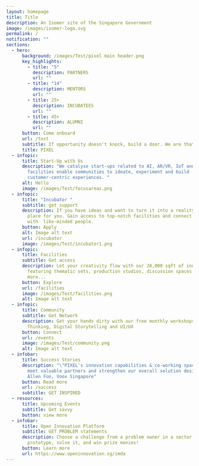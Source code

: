 ```yaml
---
layout: homepage
title: Title
description: An Isomer site of the Singapore Government
image: /images/isomer-logo.svg
permalink: /
notification: ""
sections:
  - hero:
      background: /images/Test/pixel main header.png
      key_highlights:
        - title: "5"
          description: PARTNERS
          url: ""
        - title: "14"
          description: MENTORS
          url: ""
        - title: 25+
          description: INCUBATEES
          url: ""
        - title: 45+
          description: ALUMNI
          url: ""
      button: Come onboard
      url: /test
      subtitle: If opportunity doesn't knock, build a door. We are that door.
      title: PIXEL
  - infopic:
      title: Start-Up with Us
      description: "We catalyse start-ups related to AI, AR/VR, IoT and robotics. Our
        facilities enable communities to ideate, experiment and build
        customer-centric experiences. "
      alt: Hello
      image: /images/Test/focusareas.png
  - infopic:
      title: "Incubator "
      subtitle: get support
      description: If you have ideas and want to turn it into a reality, PIXEL is the
        place for you. Gain access to top-notch facilities and connect
        with  like-minded people.
      button: Apply
      alt: Image alt text
      url: /incubator
      image: /images/Test/incubator1.png
  - infopic:
      title: Facilities
      subtitle: Get access
      description: Let your creativity flow with our 28,000 sqft of innovation space
        featuring thematic sets, production studios, discussion spaces and
        more...
      button: Explore
      url: /facilities
      image: /images/Test/facilities.png
      alt: Image alt text
  - infopic:
      title: Community
      subtitle: Get Network
      description: Get your hands dirty with our free monthly workshops on Design
        Thinking, Digital Storytelling and UI/UX
      button: Connect
      url: /events
      image: /images/Test/community.png
      alt: Image alt text
  - infobar:
      title: Success Stories
      description: "\"PIXEL's innovation capabilities & co-working space led us to
        meet valuable partners and strengthen our overall solution design.\"  -
        Allen Foo, Voox Singapore"
      button: Read more
      url: /success
      subtitle: GET INSPIRED
  - resources:
      title: Upcoming Events
      subtitle: Get savvy
      button: view more
  - infobar:
      title: Open Innovation Platform
      subtitle: GET PROBLEM statements
      description: Choose a challenge from a problem owner in a sector of interest,
        prototype, solve it, and win prize monies!
      button: Learn more
      url: https://www.openinnovation.sg/imda
---
```

